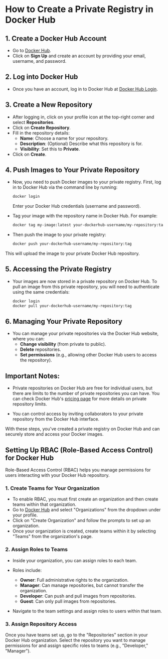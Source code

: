 # How to Create a Private Registry in Docker Hub

## 1. Create a Docker Hub Account
   - Go to [Docker Hub](https://hub.docker.com/).
   - Click on **Sign Up** and create an account by providing your email, username, and password.

## 2. Log into Docker Hub
   - Once you have an account, log in to Docker Hub at [Docker Hub Login](https://hub.docker.com/).

## 3. Create a New Repository
   - After logging in, click on your profile icon at the top-right corner and select **Repositories**.
   - Click on **Create Repository**.
   - Fill in the repository details:
     - **Name**: Choose a name for your repository.
     - **Description**: (Optional) Describe what this repository is for.
     - **Visibility**: Set this to **Private**.
   - Click on **Create**.

## 4. Push Images to Your Private Repository
   - Now, you need to push Docker images to your private registry. First, log in to Docker Hub via the command line by running:

     ```bash
     docker login
     ```

     Enter your Docker Hub credentials (username and password).

   - Tag your image with the repository name in Docker Hub. For example:

     ```bash
     docker tag my-image:latest your-dockerhub-username/my-repository:tag
     ```

   - Then push the image to your private registry:

     ```bash
     docker push your-dockerhub-username/my-repository:tag
     ```

   This will upload the image to your private Docker Hub repository.

## 5. Accessing the Private Registry
   - Your images are now stored in a private repository on Docker Hub. To pull an image from this private repository, you will need to authenticate using the same credentials:

     ```bash
     docker login
     docker pull your-dockerhub-username/my-repository:tag
     ```

## 6. Managing Your Private Repository
   - You can manage your private repositories via the Docker Hub website, where you can:
     - **Change visibility** (from private to public).
     - **Delete** repositories.
     - **Set permissions** (e.g., allowing other Docker Hub users to access the repository).

## Important Notes:
- Private repositories on Docker Hub are free for individual users, but there are limits to the number of private repositories you can have. You can check Docker Hub's [pricing page](https://www.docker.com/pricing/) for more details on private repository limits.
  
- You can control access by inviting collaborators to your private repository from the Docker Hub interface.

With these steps, you've created a private registry on Docker Hub and can securely store and access your Docker images.


## Setting Up RBAC (Role-Based Access Control) for Docker Hub

Role-Based Access Control (RBAC) helps you manage permissions for users interacting with your Docker Hub repository.

### 1. Create Teams for Your Organization

- To enable RBAC, you must first create an organization and then create teams within that organization.
- Go to [Docker Hub](https://hub.docker.com/) and select "Organizations" from the dropdown under your profile.
- Click on "Create Organization" and follow the prompts to set up an organization.
- Once your organization is created, create teams within it by selecting "Teams" from the organization's page.

### 2. Assign Roles to Teams

- Inside your organization, you can assign roles to each team.
- Roles include:
  - **Owner**: Full administrative rights to the organization.
  - **Manager**: Can manage repositories, but cannot transfer the organization.
  - **Developer**: Can push and pull images from repositories.
  - **Guest**: Can only pull images from repositories.
  
- Navigate to the team settings and assign roles to users within that team.

### 3. Assign Repository Access

Once you have teams set up, go to the "Repositories" section in your Docker Hub organization. Select the repository you want to manage permissions for and assign specific roles to teams (e.g., "Developer," "Manager").
